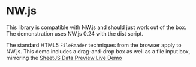 # NW.js

This library is compatible with NW.js and should just work out of the box.
The demonstration uses NW.js 0.24 with the dist script.

The standard HTML5 `FileReader` techniques from the browser apply to NW.js.
This demo includes a drag-and-drop box as well as a file input box, mirroring
the [SheetJS Data Preview Live Demo](http://oss.sheetjs.com/js-xlsx/)


